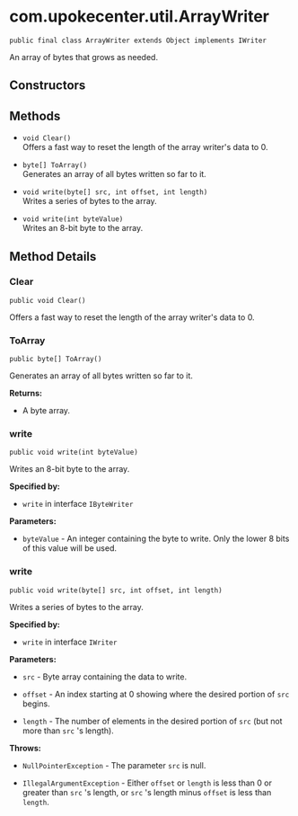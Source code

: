 # com.upokecenter.util.ArrayWriter

    public final class ArrayWriter extends Object implements IWriter

An array of bytes that grows as needed.

## Constructors

## Methods

* `void Clear()`<br>
 Offers a fast way to reset the length of the array writer's data to 0.

* `byte[] ToArray()`<br>
 Generates an array of all bytes written so far to it.

* `void write(byte[] src,
 int offset,
 int length)`<br>
 Writes a series of bytes to the array.

* `void write(int byteValue)`<br>
 Writes an 8-bit byte to the array.

## Method Details

### Clear

    public void Clear()

Offers a fast way to reset the length of the array writer's data to 0.

### ToArray

    public byte[] ToArray()

Generates an array of all bytes written so far to it.

**Returns:**

* A byte array.

### write

    public void write(int byteValue)

Writes an 8-bit byte to the array.

**Specified by:**

* <code>write</code> in interface <code>IByteWriter</code>

**Parameters:**

* <code>byteValue</code> - An integer containing the byte to write. Only the lower 8
 bits of this value will be used.

### write

    public void write(byte[] src, int offset, int length)

Writes a series of bytes to the array.

**Specified by:**

* <code>write</code> in interface <code>IWriter</code>

**Parameters:**

* <code>src</code> - Byte array containing the data to write.

* <code>offset</code> - An index starting at 0 showing where the desired portion of
 <code>src</code> begins.

* <code>length</code> - The number of elements in the desired portion of <code>src</code>
 (but not more than <code>src</code> 's length).

**Throws:**

* <code>NullPointerException</code> - The parameter <code>src</code> is null.

* <code>IllegalArgumentException</code> - Either <code>offset</code> or <code>length</code> is less
 than 0 or greater than <code>src</code> 's length, or <code>src</code> 's length minus
 <code>offset</code> is less than <code>length</code>.

